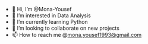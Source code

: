 - 👋 Hi, I’m @Mona-Yousef
- 👀 I’m interested in Data Analysis
- 🌱 I’m currently learning Python
- 💞️ I’m looking to collaborate on new projects
- 📫 How to reach me @mona.yousef1993@gmail.com

<!---
Mona-Yousef/Mona-Yousef is a ✨ special ✨ repository because its `README.md` (this file) appears on your GitHub profile.
You can click the Preview link to take a look at your changes.
--->
